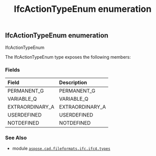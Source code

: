 ﻿---
title: IfcActionTypeEnum enumeration
second_title: Aspose.CAD for Python via .NET API References
description: 
type: docs
weight: 1930
url: /aspose.cad.fileformats.ifc.ifc4.types/ifcactiontypeenum/
is_root: false
---

## IfcActionTypeEnum enumeration

IfcActionTypeEnum



The IfcActionTypeEnum type exposes the following members:

### Fields
| Field | Description |
| :- | :- |
| PERMANENT_G | PERMANENT_G |
| VARIABLE_Q | VARIABLE_Q |
| EXTRAORDINARY_A | EXTRAORDINARY_A |
| USERDEFINED | USERDEFINED |
| NOTDEFINED | NOTDEFINED |



### See Also
* module [`aspose.cad.fileformats.ifc.ifc4.types`](..)
